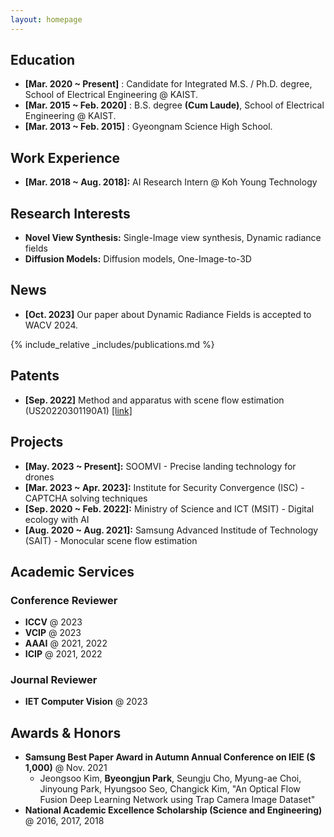 ```yaml
---
layout: homepage
---
```


## Education

* **[Mar. 2020 ~ Present]** : Candidate for Integrated M.S. / Ph.D. degree, School of Electrical Engineering @ KAIST.
* **[Mar. 2015 ~ Feb. 2020]** : B.S. degree **(Cum Laude)**, School of Electrical Engineering @ KAIST.
* **[Mar. 2013 ~ Feb. 2015]** : Gyeongnam Science High School.

## Work Experience

* **[Mar. 2018 ~ Aug. 2018]:** AI Research Intern @ Koh Young Technology

## Research Interests

- **Novel View Synthesis:** Single-Image view synthesis, Dynamic radiance fields
- **Diffusion Models:** Diffusion models, One-Image-to-3D

## News

- **[Oct. 2023]** Our paper about Dynamic Radiance Fields is accepted to WACV 2024.

{% include_relative _includes/publications.md %}

## Patents

* **[Sep. 2022]** Method and apparatus with scene flow estimation (US20220301190A1) [[link]](https://patents.google.com/patent/US20220301190A1/en)

## Projects

* **[May. 2023 ~ Present]:** SOOMVI - Precise landing technology for drones  
* **[Mar. 2023 ~ Apr. 2023]:** Institute for Security Convergence (ISC) - CAPTCHA solving techniques
* **[Sep. 2020 ~ Feb. 2022]:** Ministry of Science and ICT (MSIT) - Digital ecology with AI
* **[Aug. 2020 ~ Aug. 2021]:** Samsung Advanced Institude of Technology (SAIT) - Monocular scene flow estimation

## Academic Services

### Conference Reviewer

* **ICCV** @ 2023
* **VCIP** @ 2023
* **AAAI** @ 2021, 2022
* **ICIP** @ 2021, 2022

### Journal Reviewer

* **IET Computer Vision** @ 2023

## Awards & Honors

* **Samsung Best Paper Award in Autumn Annual Conference on IEIE ($ 1,000)** @ Nov. 2021
  * Jeongsoo Kim, **Byeongjun Park**, Seungju Cho, Myung-ae Choi, Jinyoung Park, Hyungsoo Seo, Changick Kim, "An Optical Flow Fusion Deep Learning Network using Trap Camera Image Dataset"
* **National Academic Excellence Scholarship (Science and Engineering)** @ 2016, 2017, 2018 